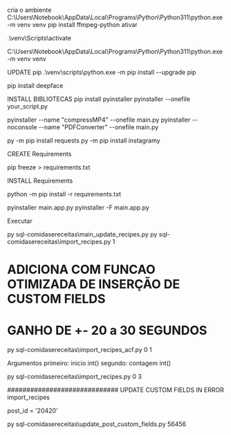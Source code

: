 
cria o ambiente
C:\Users\Notebook\AppData\Local\Programs\Python\Python311\python.exe -m venv venv
pip install ffmpeg-python
ativar

.\venv\Scripts\activate

C:\Users\Notebook\AppData\Local\Programs\Python\Python311\python.exe -m venv venv


UPDATE pip
.\venv\scripts\python.exe -m pip install --upgrade pip

pip install deepface

INSTALL BIBLIOTECAS
pip install pyinstaller
pyinstaller --onefile your_script.py

pyinstaller --name "compressMP4" --onefile main.py
pyinstaller --noconsole --name "PDFConverter" --onefile main.py

py -m pip install requests
py -m pip install instagramy

CREATE Requirements

pip freeze > requirements.txt



INSTALL Requirements

python -m pip install -r requirements.txt


pyinstaller main.app.py
pyinstaller -F main.app.py

Executar 

py sql-comidasereceitas\main_update_recipes.py
py sql-comidasereceitas\import_recipes.py 1


# ADICIONA COM FUNCAO OTIMIZADA DE INSERÇÃO DE CUSTOM FIELDS
# GANHO DE +- 20 a 30 SEGUNDOS

py sql-comidasereceitas\import_recipes_acf.py 0 1

Argumentos 
primeiro: inicio int()
segundo: contagem int()

py sql-comidasereceitas\import_recipes.py 0 3


#############################
UPDATE CUSTOM FIELDS IN ERROR import_recipes

post_id = '20420'

py sql-comidasereceitas\update_post_custom_fields.py 56456

